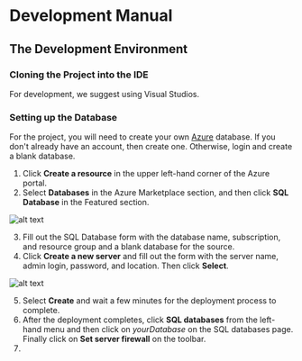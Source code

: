 # Development Manual

## The Development Environment
### Cloning the Project into the IDE
For development, we suggest using Visual Studios.

### Setting up the Database
For the project, you will need to create your own [Azure](https://azure.microsoft.com/en-us/free/) database. 
If you don't already have an account, then create one. Otherwise, login and create a blank database.
      
1. Click **Create a resource** in the upper left-hand corner of the Azure portal.
2. Select **Databases** in the Azure Marketplace section, and then click **SQL Database** in the Featured section.

![alt text](https://github.com/erincloehr/Travel-Content-Management-Editor/blob/master/Documentation/images/create-empty-database.png)  

3. Fill out the SQL Database form with the database name, subscription, and resource group and a blank database for the source.
4. Click **Create a new server** and fill out the form with the server name, admin login, password, and location. Then click **Select**. 

![alt text](https://github.com/erincloehr/Travel-Content-Management-Editor/blob/master/Documentation/images/create-database-server.png)  

5. Select **Create** and wait a few minutes for the deployment process to complete.
6. After the deployment completes, click **SQL databases** from the left-hand menu and then click on *yourDatabase* on the SQL databases page. Finally click on **Set server firewall** on the toolbar.
7. 

